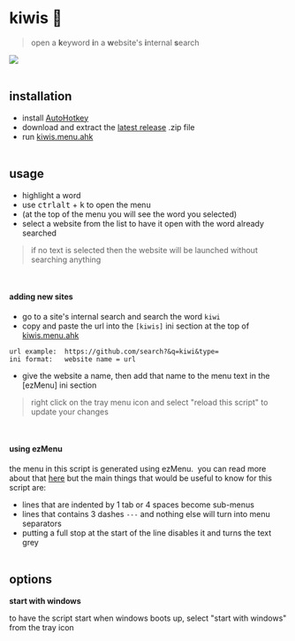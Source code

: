 # kiwis 🥝
> open a **k**eyword **i**n a **w**ebsite's **i**nternal **s**earch  

<a href="url"><img src="https://i.imgur.com/qERpvSX.jpg"></a><br></br>


## installation

- install [AutoHotkey](https://www.autohotkey.com)  
- download and extract the [latest release](https://github.com/davebrny/kiwis/releases) .zip file  
- run [kiwis.menu.ahk](kiwis.menu.ahk)  
&nbsp;



## usage

- highlight a word   
- use <kbd>ctrl</kbd><kbd>alt</kbd> + <kbd>k</kbd> to open the menu  
- (at the top of the menu you will see the word you selected)  
- select a website from the list to have it open with the word already searched    

> if no text is selected then the website will be launched without searching anything  

&nbsp;



#### adding new sites  

- go to a site's internal search and search the word `kiwi`  
- copy and paste the url into the `[kiwis]` ini section at the top of [kiwis.menu.ahk](kiwis.menu.ahk)  
```
url example:  https://github.com/search?&q=kiwi&type=  
ini format:   website name = url   
```

- give the website a name, then add that name to the menu text in the [ezMenu] ini section  

> right click on the tray menu icon and select "reload this script" to update your changes  

&nbsp;

#### using ezMenu  

the menu in this script is generated using ezMenu. &nbsp;you can read more about that [here](https://github.com/davebrny/ezMenu) but the main things that would be useful to know for this script are:  

- lines that are indented by 1 tab or 4 spaces become sub-menus  
- lines that contains 3 dashes `---` and nothing else will turn into menu separators  
- putting a full stop at the start of the line disables it and turns the text grey  
&nbsp;


## options  

**start with windows**  

to have the script start when windows boots up, select "start with windows" from the tray icon    
&nbsp;
